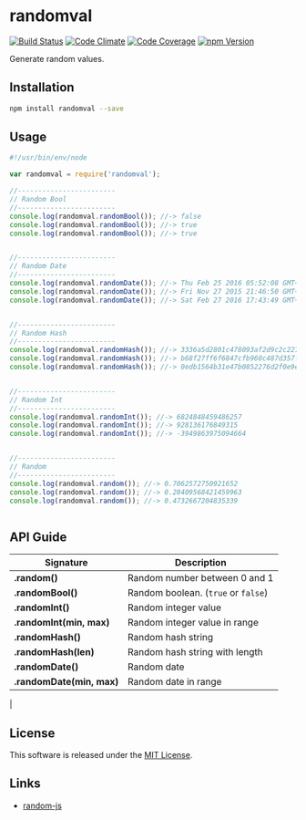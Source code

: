 randomval
==========

<!-- Badge Start -->
<a name="badges"></a>

[![Build Status][bd_travis_shield_url]][bd_travis_url]
[![Code Climate][bd_codeclimate_shield_url]][bd_codeclimate_url]
[![Code Coverage][bd_codeclimate_coverage_shield_url]][bd_codeclimate_url]
[![npm Version][bd_npm_shield_url]][bd_npm_url]

[bd_repo_url]: https://github.com/okunishinishi/node-randomval
[bd_travis_url]: http://travis-ci.org/okunishinishi/node-randomval
[bd_travis_shield_url]: http://img.shields.io/travis/okunishinishi/node-randomval.svg?style=flat
[bd_license_url]: https://github.com/okunishinishi/node-randomval/blob/master/LICENSE
[bd_codeclimate_url]: http://codeclimate.com/github/okunishinishi/node-randomval
[bd_codeclimate_shield_url]: http://img.shields.io/codeclimate/github/okunishinishi/node-randomval.svg?style=flat
[bd_codeclimate_coverage_shield_url]: http://img.shields.io/codeclimate/coverage/github/okunishinishi/node-randomval.svg?style=flat
[bd_gemnasium_url]: https://gemnasium.com/okunishinishi/node-randomval
[bd_gemnasium_shield_url]: https://gemnasium.com/okunishinishi/node-randomval.svg
[bd_npm_url]: http://www.npmjs.org/package/randomval
[bd_npm_shield_url]: http://img.shields.io/npm/v/randomval.svg?style=flat

<!-- Badge End -->


<!-- Description Start -->
<a name="description"></a>

Generate random values.

<!-- Description End -->




<!-- Sections Start -->
<a name="sections"></a>

<!-- Section from "docs/readme/01.Installation.md.hbs" Start -->

<a name="section-docs-readme-01-installation-md"></a>
Installation
-----

```bash
npm install randomval --save
```

<!-- Section from "docs/readme/01.Installation.md.hbs" End -->

<!-- Section from "docs/readme/02.Usage.md.hbs" Start -->

<a name="section-docs-readme-02-usage-md"></a>
Usage
----

```javascript
#!/usr/bin/env/node

var randomval = require('randomval');

//------------------------
// Random Bool
//------------------------
console.log(randomval.randomBool()); //-> false
console.log(randomval.randomBool()); //-> true
console.log(randomval.randomBool()); //-> true


//------------------------
// Random Date
//------------------------
console.log(randomval.randomDate()); //-> Thu Feb 25 2016 05:52:08 GMT+0900 (JST)
console.log(randomval.randomDate()); //-> Fri Nov 27 2015 21:46:50 GMT+0900 (JST)
console.log(randomval.randomDate()); //-> Sat Feb 27 2016 17:43:49 GMT+0900 (JST)


//------------------------
// Random Hash
//------------------------
console.log(randomval.randomHash()); //-> 3336a5d2801c478093af2d9c2c227973
console.log(randomval.randomHash()); //-> b68f27ff6f6847cfb960c487d357fcc2
console.log(randomval.randomHash()); //-> 0edb1564b31e47b0852276d2f0e9e807


//------------------------
// Random Int
//------------------------
console.log(randomval.randomInt()); //-> 6824848459486257
console.log(randomval.randomInt()); //-> 928136176849315
console.log(randomval.randomInt()); //-> -3949863975094664


//------------------------
// Random
//------------------------
console.log(randomval.random()); //-> 0.7062572750921652
console.log(randomval.random()); //-> 0.28409568421459963
console.log(randomval.random()); //-> 0.4732667204835339



```


<!-- Section from "docs/readme/02.Usage.md.hbs" End -->

<!-- Section from "docs/readme/03.API Guide.md.hbs" Start -->

<a name="section-docs-readme-03-a-p-i-guide-md"></a>
API Guide
---------

| Signature | Description |
| ---- | ----- |
| **.random()** | Random number between 0 and 1 |
| **.randomBool()** | Random boolean. (`true` or `false`) |
| **.randomInt()** | Random integer value |
| **.randomInt(min, max)** | Random integer value in range |
| **.randomHash()** | Random hash string |
| **.randomHash(len)** | Random hash string with length |
| **.randomDate()** | Random date |
| **.randomDate(min, max)** | Random date in range |
|
<!-- Section from "docs/readme/03.API Guide.md.hbs" End -->


<!-- Sections Start -->


<!-- LICENSE Start -->
<a name="license"></a>

License
-------
This software is released under the [MIT License](https://github.com/okunishinishi/node-randomval/blob/master/LICENSE).

<!-- LICENSE End -->


<!-- Links Start -->
<a name="links"></a>

Links
------

+ [random-js](https://www.npmjs.com/package/random-js)

<!-- Links End -->

